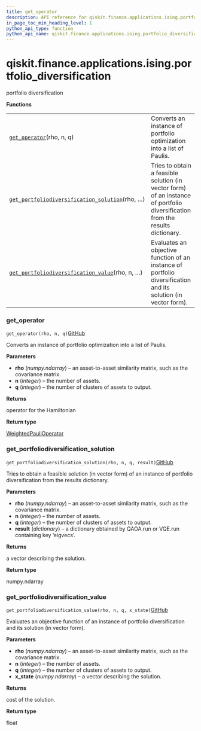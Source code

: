 ```yaml
---
title: get_operator
description: API reference for qiskit.finance.applications.ising.portfolio_diversification.get_operator
in_page_toc_min_heading_level: 1
python_api_type: function
python_api_name: qiskit.finance.applications.ising.portfolio_diversification.get_operator
---
```


<span id="qiskit-finance-applications-ising-portfolio-diversification" />

# qiskit.finance.applications.ising.portfolio\_diversification

portfolio diversification

**Functions**

|                                                                                                                                                                                                                                                           |                                                                                                                               |
| --------------------------------------------------------------------------------------------------------------------------------------------------------------------------------------------------------------------------------------------------------- | ----------------------------------------------------------------------------------------------------------------------------- |
| [`get_operator`](#qiskit.finance.applications.ising.portfolio_diversification.get_operator "qiskit.finance.applications.ising.portfolio_diversification.get_operator")(rho, n, q)                                                                         | Converts an instance of portfolio optimization into a list of Paulis.                                                         |
| [`get_portfoliodiversification_solution`](#qiskit.finance.applications.ising.portfolio_diversification.get_portfoliodiversification_solution "qiskit.finance.applications.ising.portfolio_diversification.get_portfoliodiversification_solution")(rho, …) | Tries to obtain a feasible solution (in vector form) of an instance of portfolio diversification from the results dictionary. |
| [`get_portfoliodiversification_value`](#qiskit.finance.applications.ising.portfolio_diversification.get_portfoliodiversification_value "qiskit.finance.applications.ising.portfolio_diversification.get_portfoliodiversification_value")(rho, n, …)       | Evaluates an objective function of an instance of portfolio diversification and its solution (in vector form).                |

### get\_operator

<span id="qiskit.finance.applications.ising.portfolio_diversification.get_operator" />

`get_operator(rho, n, q)`[GitHub](https://github.com/qiskit-community/qiskit-aqua/tree/stable/0.7/qiskit/finance/applications/ising/portfolio_diversification.py "view source code")

Converts an instance of portfolio optimization into a list of Paulis.

**Parameters**

*   **rho** (*numpy.ndarray*) – an asset-to-asset similarity matrix, such as the covariance matrix.
*   **n** (*integer*) – the number of assets.
*   **q** (*integer*) – the number of clusters of assets to output.

**Returns**

operator for the Hamiltonian

**Return type**

[WeightedPauliOperator](qiskit.aqua.operators.legacy.WeightedPauliOperator "qiskit.aqua.operators.legacy.WeightedPauliOperator")

### get\_portfoliodiversification\_solution

<span id="qiskit.finance.applications.ising.portfolio_diversification.get_portfoliodiversification_solution" />

`get_portfoliodiversification_solution(rho, n, q, result)`[GitHub](https://github.com/qiskit-community/qiskit-aqua/tree/stable/0.7/qiskit/finance/applications/ising/portfolio_diversification.py "view source code")

Tries to obtain a feasible solution (in vector form) of an instance of portfolio diversification from the results dictionary.

**Parameters**

*   **rho** (*numpy.ndarray*) – an asset-to-asset similarity matrix, such as the covariance matrix.
*   **n** (*integer*) – the number of assets.
*   **q** (*integer*) – the number of clusters of assets to output.
*   **result** (*dictionary*) – a dictionary obtained by QAOA.run or VQE.run containing key ‘eigvecs’.

**Returns**

a vector describing the solution.

**Return type**

numpy.ndarray

### get\_portfoliodiversification\_value

<span id="qiskit.finance.applications.ising.portfolio_diversification.get_portfoliodiversification_value" />

`get_portfoliodiversification_value(rho, n, q, x_state)`[GitHub](https://github.com/qiskit-community/qiskit-aqua/tree/stable/0.7/qiskit/finance/applications/ising/portfolio_diversification.py "view source code")

Evaluates an objective function of an instance of portfolio diversification and its solution (in vector form).

**Parameters**

*   **rho** (*numpy.ndarray*) – an asset-to-asset similarity matrix, such as the covariance matrix.
*   **n** (*integer*) – the number of assets.
*   **q** (*integer*) – the number of clusters of assets to output.
*   **x\_state** (*numpy.ndarray*) – a vector describing the solution.

**Returns**

cost of the solution.

**Return type**

float

